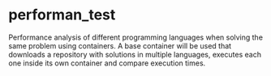 # performan_test
Performance analysis of different programming languages when solving the same problem using containers. A base container will be used that downloads a repository with solutions in multiple languages, executes each one inside its own  container and compare execution times.
